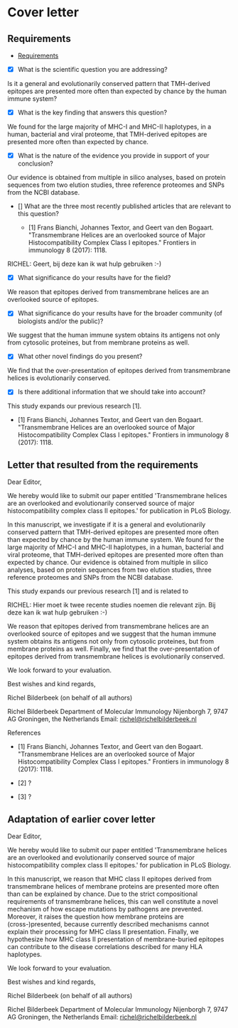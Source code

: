 # Cover letter

## Requirements

 * [Requirements](https://journals.plos.org/plosbiology/s/submission-guidelines#loc-cover-letter)

 * [x] What is the scientific question you are addressing?

Is it a general and evolutionarily conserved pattern 
that TMH-derived epitopes are presented more
often than expected by chance by the human immune system?

 * [x] What is the key finding that answers this question?

We found for the large majority of MHC-I and MHC-II haplotypes, in
a human, bacterial and viral proteome, that TMH-derived epitopes
are presented more often than expected by chance.

 * [x] What is the nature of the evidence you provide in support of your conclusion?

Our evidence is obtained from multiple in silico analyses,
based on protein sequences from two elution studies,
three reference proteomes and SNPs from the NCBI database.

 * [] What are the three most recently published articles 
      that are relevant to this question?

   * [1] Frans Bianchi, Johannes Textor, and Geert van den Bogaart. 
     "Transmembrane Helices are an overlooked source of Major 
     Histocompatibility Complex Class I epitopes." 
     Frontiers in immunology 8 (2017): 1118.

RICHEL: Geert, bij deze kan ik wat hulp gebruiken :-)

 * [x] What significance do your results have for the field?

We reason that epitopes derived from transmembrane helices are
an overlooked source of epitopes.

 * [x] What significance do your results have for the broader community (of biologists and/or the public)?

We suggest that the human immune system obtains its antigens not only
from cytosolic proteines, but from membrane proteins as well.

 * [x] What other novel findings do you present?

We find that the over-presentation of epitopes derived from
transmembrane helices is evolutionarily conserved.

 * [x] Is there additional information that we should take into account?

This study expands our previous research [1].

   * [1] Frans Bianchi, Johannes Textor, and Geert van den Bogaart. 
     "Transmembrane Helices are an overlooked source of Major 
     Histocompatibility Complex Class I epitopes." 
     Frontiers in immunology 8 (2017): 1118.

## Letter that resulted from the requirements

Dear Editor,

We hereby would like to submit our paper 
entitled 'Transmembrane helices are an overlooked and evolutionarily conserved
source of major histocompatibility complex class II epitopes.' 
for publication in PLoS Biology.

In this manuscript, we investigate
if it is a general and evolutionarily conserved pattern 
that TMH-derived epitopes are presented more
often than expected by chance by the human immune system.
We found for the large majority of MHC-I and MHC-II haplotypes, in
a human, bacterial and viral proteome, that TMH-derived epitopes
are presented more often than expected by chance.
Our evidence is obtained from multiple in silico analyses,
based on protein sequences from two elution studies,
three reference proteomes and SNPs from the NCBI database.

This study expands our previous research [1]
and is related to 

RICHEL: Hier moet ik twee recente studies
noemen die relevant zijn. Bij deze kan ik wat hulp gebruiken :-)

We reason that epitopes derived from transmembrane helices are
an overlooked source of epitopes and 
we suggest that the human immune system obtains its antigens not only
from cytosolic proteines, but from membrane proteins as well.
Finally, we find that the over-presentation of epitopes derived from
transmembrane helices is evolutionarily conserved.

We look forward to your evaluation.


Best wishes and kind regards,

Richel Bilderbeek (on behalf of all authors)


Richel Bilderbeek
Department of Molecular Immunology
Nijenborgh 7, 9747 AG Groningen, the Netherlands
Email: richel@richelbilderbeek.nl

References

 * [1] Frans Bianchi, Johannes Textor, and Geert van den Bogaart. 
   "Transmembrane Helices are an overlooked source of Major 
   Histocompatibility Complex Class I epitopes." 
   Frontiers in immunology 8 (2017): 1118.

 * [2] ?

 * [3] ?

## Adaptation of earlier cover letter

Dear Editor,

We hereby would like to submit our paper 
entitled 'Transmembrane helices are an overlooked and evolutionarily conserved
source of major histocompatibility complex class II epitopes.' 
for publication in PLoS Biology.

In this manuscript, 
we reason that MHC class II epitopes 
derived from transmembrane helices of membrane proteins are presented more
often than can be explained by chance. 
Due to the strict compositional requirements of transmembrane helices, 
this can well constitute a novel mechanism 
of how escape mutations by pathogens are prevented. 
Moreover, it raises the question how membrane proteins are (cross-)presented, 
because currently described mechanisms cannot explain 
their processing for MHC class II presentation. 
Finally, we hypothesize how MHC class II presentation of membrane-buried epitopes 
can contribute to the disease correlations described for many HLA haplotypes. 

We look forward to your evaluation.


Best wishes and kind regards,

Richel Bilderbeek (on behalf of all authors)


Richel Bilderbeek
Department of Molecular Immunology
Nijenborgh 7, 9747 AG Groningen, the Netherlands
Email: richel@richelbilderbeek.nl

